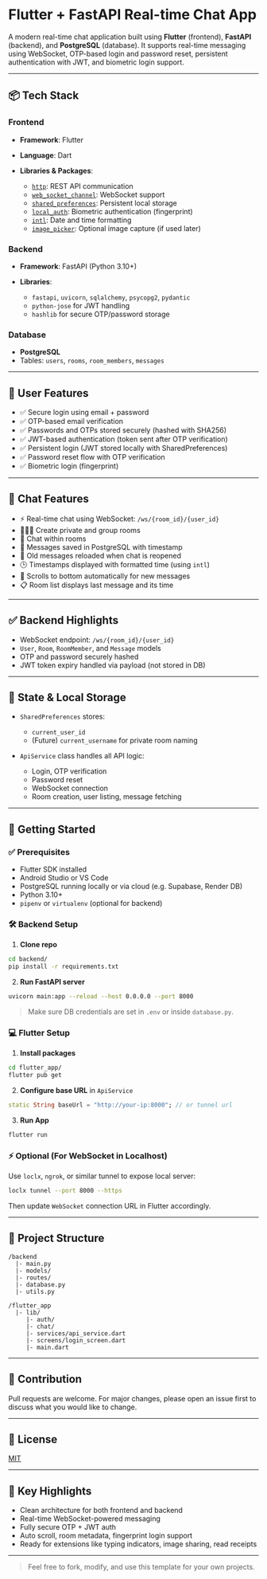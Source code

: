 # Flutter + FastAPI Real-time Chat App

A modern real-time chat application built using **Flutter** (frontend), **FastAPI** (backend), and **PostgreSQL** (database). It supports real-time messaging using WebSocket, OTP-based login and password reset, persistent authentication with JWT, and biometric login support.

---

## 📦 Tech Stack

### Frontend

* **Framework**: Flutter
* **Language**: Dart
* **Libraries & Packages**:

  * [`http`](https://pub.dev/packages/http): REST API communication
  * [`web_socket_channel`](https://pub.dev/packages/web_socket_channel): WebSocket support
  * [`shared_preferences`](https://pub.dev/packages/shared_preferences): Persistent local storage
  * [`local_auth`](https://pub.dev/packages/local_auth): Biometric authentication (fingerprint)
  * [`intl`](https://pub.dev/packages/intl): Date and time formatting
  * [`image_picker`](https://pub.dev/packages/image_picker): Optional image capture (if used later)

### Backend

* **Framework**: FastAPI (Python 3.10+)
* **Libraries**:

  * `fastapi`, `uvicorn`, `sqlalchemy`, `psycopg2`, `pydantic`
  * `python-jose` for JWT handling
  * `hashlib` for secure OTP/password storage

### Database

* **PostgreSQL**
* Tables: `users`, `rooms`, `room_members`, `messages`

---

## 🔐 User Features

* ✅ Secure login using email + password
* ✅ OTP-based email verification
* ✅ Passwords and OTPs stored securely (hashed with SHA256)
* ✅ JWT-based authentication (token sent after OTP verification)
* ✅ Persistent login (JWT stored locally with SharedPreferences)
* ✅ Password reset flow with OTP verification
* ✅ Biometric login (fingerprint)

---

## 💬 Chat Features

* ⚡ Real-time chat using WebSocket: `/ws/{room_id}/{user_id}`
* 🧑‍🤝‍🧑 Create private and group rooms
* 💬 Chat within rooms
* 💾 Messages saved in PostgreSQL with timestamp
* 🔁 Old messages reloaded when chat is reopened
* 🕒 Timestamps displayed with formatted time (using `intl`)
* 🔽 Scrolls to bottom automatically for new messages
* 📋 Room list displays last message and its time

---

## ✅ Backend Highlights

* WebSocket endpoint: `/ws/{room_id}/{user_id}`
* `User`, `Room`, `RoomMember`, and `Message` models
* OTP and password securely hashed
* JWT token expiry handled via payload (not stored in DB)

---

## 🧠 State & Local Storage

* `SharedPreferences` stores:

  * `current_user_id`
  * (Future) `current_username` for private room naming
* `ApiService` class handles all API logic:

  * Login, OTP verification
  * Password reset
  * WebSocket connection
  * Room creation, user listing, message fetching

---

## 🚀 Getting Started

### ✅ Prerequisites

* Flutter SDK installed
* Android Studio or VS Code
* PostgreSQL running locally or via cloud (e.g. Supabase, Render DB)
* Python 3.10+
* `pipenv` or `virtualenv` (optional for backend)

### 🛠️ Backend Setup

1. **Clone repo**

```bash
cd backend/
pip install -r requirements.txt
```

2. **Run FastAPI server**

```bash
uvicorn main:app --reload --host 0.0.0.0 --port 8000
```

> Make sure DB credentials are set in `.env` or inside `database.py`.

### 💻 Flutter Setup

1. **Install packages**

```bash
cd flutter_app/
flutter pub get
```

2. **Configure base URL** in `ApiService`

```dart
static String baseUrl = "http://your-ip:8000"; // or tunnel url
```

3. **Run App**

```bash
flutter run
```

### ⚡ Optional (For WebSocket in Localhost)

Use `loclx`, `ngrok`, or similar tunnel to expose local server:

```bash
loclx tunnel --port 8000 --https
```

Then update `WebSocket` connection URL in Flutter accordingly.

---

## 📁 Project Structure

```
/backend
  |- main.py
  |- models/
  |- routes/
  |- database.py
  |- utils.py

/flutter_app
  |- lib/
     |- auth/
     |- chat/
     |- services/api_service.dart
     |- screens/login_screen.dart
     |- main.dart
```

---

## 🤝 Contribution

Pull requests are welcome. For major changes, please open an issue first to discuss what you would like to change.

---

## 📜 License

[MIT](https://choosealicense.com/licenses/mit/)

---

## 🔑 Key Highlights

* Clean architecture for both frontend and backend
* Real-time WebSocket-powered messaging
* Fully secure OTP + JWT auth
* Auto scroll, room metadata, fingerprint login support
* Ready for extensions like typing indicators, image sharing, read receipts

---

> Feel free to fork, modify, and use this template for your own projects.
